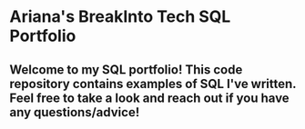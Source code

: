 # Ariana's BreakInto Tech SQL Portfolio
## Welcome to my SQL portfolio! This code repository contains examples of SQL I've written. Feel free to take a look and reach out if you have any questions/advice!

